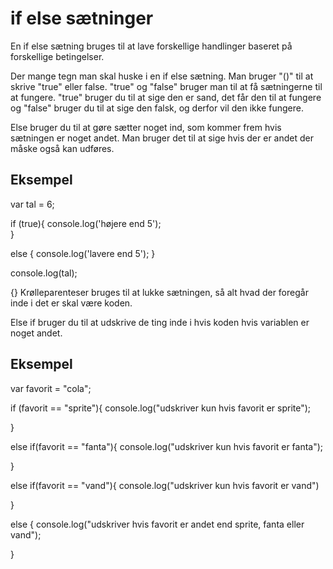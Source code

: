 <h1>if else sætninger</h1>

<p> En if else sætning bruges til at lave forskellige handlinger baseret på forskellige betingelser.<p>

<p>Der mange tegn man skal huske i en if else sætning. Man bruger "()" til at skrive "true" eller false. "true" og "false" bruger man til at få sætningerne til at fungere. "true" bruger du til at sige den er sand, det får den til at fungere og "false" bruger du til at sige den falsk, og derfor vil den ikke fungere.<p>

<p>Else bruger du til at gøre sætter noget ind, som kommer frem hvis sætningen er noget andet. Man bruger det til at sige hvis der er andet der måske også kan udføres.<p>

<h2>Eksempel</h2>
var tal = 6;

if (true){
    console.log('højere end 5');  
} <p>else {
    console.log('lavere end 5');
}<p>
console.log(tal);  

<p>{} Krølleparenteser bruges til at lukke sætningen, så alt hvad der foregår inde i det er skal være koden.<p>

<p>Else if bruger du til at udskrive de ting inde i hvis koden hvis variablen er noget andet.<p>

<h2>Eksempel</h2>
var favorit = "cola";

<p>if (favorit == "sprite"){
    console.log("udskriver kun hvis favorit er sprite");<p>
} <p>else if(favorit == "fanta"){
    console.log("udskriver kun hvis favorit er fanta");<p>
} <p>else if(favorit == "vand"){
    console.log("udskriver kun hvis favorit er vand")<p>
}  <p>else {
    console.log("udskriver hvis favorit er andet end sprite, fanta eller vand");<p>
}